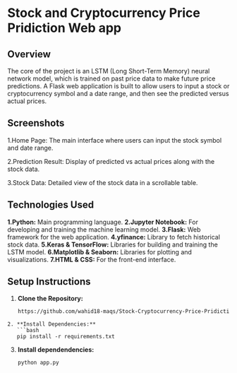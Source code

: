 # Stock and Cryptocurrency Price Pridiction Web app

## Overview
The core of the project is an LSTM (Long Short-Term Memory) neural network model, which is trained on past price data to make future price predictions. A Flask web application is built to allow users to input a stock or cryptocurrency symbol and a date range, and then see the predicted versus actual prices.

## Screenshots

1.Home Page: The main interface where users can input the stock symbol and date range.

2.Prediction Result: Display of predicted vs actual prices along with the stock data.

3.Stock Data: Detailed view of the stock data in a scrollable table.

## Technologies Used
**1.Python:** Main programming language.
**2.Jupyter Notebook:** For developing and training the machine learning model.
**3.Flask:** Web framework for the web application.
**4.yfinance:** Library to fetch historical stock data.
**5.Keras & TensorFlow:** Libraries for building and training the LSTM model.
**6.Matplotlib & Seaborn:** Libraries for plotting and visualizations.
**7.HTML & CSS:** For the front-end interface.

## Setup Instructions
1. **Clone the Repository:**
   ```bash
   https://github.com/wahid18-maqs/Stock-Cryptocurrency-Price-Pridiction.git
```
2. **Install Dependencies:**
   ```bash
   pip install -r requirements.txt
```
3. **Install dependendencies:**
   ```bash
   python app.py
 ```

